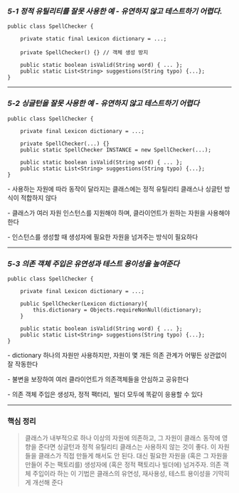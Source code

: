 ### _5-1 정적 유틸리티를 잘못 사용한 예 - 유연하지 않고 테스트하기 어렵다._

```
public class SpellChecker {
    
    private static final Lexicon dictionary = ...;
    
    private SpellChecker() {} // 객체 생성 방지
    
    public static boolean isValid(String word) { ... };
    public static List<String> suggestions(String typo) {...};
}
```

---

### _5-2 싱글턴을 잘못 사용한 예 - 유연하지 않고 테스트하기 어렵다_

```
public class SpellChecker {

    private final Lexicon dictionary = ...;

    private SpellChecker(...) {} 
    public static SpellChecker INSTANCE = new SpellChecker(...);
    
    public static boolean isValid(String word) { ... };
    public static List<String> suggestions(String typo) {...};
}
```

\- 사용하는 자원에 따라 동작이 달라지는 클래스에는 정적 유틸리티 클래스나 싱글턴 방식이 적합하지 않다

\- 클래스가 여러 자원 인스턴스를 지원해야 하며, 클라이언트가 원하는 자원을 사용해야 한다

\- 인스턴스를 생성할 때 생성자에 필요한 자원을 넘겨주는 방식이 필요하다

---

### _5-3 의존 객체 주입은 유연성과 테스트 용이성을 높여준다_

```
public class SpellChecker {

    private final Lexicon dictionary = ...;

    public SpellChecker(Lexicon dictionary){
        this.dictionary = Objects.requireNonNull(dictionary);
    }
    
    public static boolean isValid(String word) { ... };
    public static List<String> suggestions(String typo) {...};
}
```

\- dictionary 하나의 자원만 사용하지만, 자원이 몇 개든 의존 관계가 어떻든 상관없이 잘 작동한다

\- 불변을 보장하여 여러 클라이언트가 의존객체들을 안심하고 공유한다

\- 의존 객체 주입은 생성자, 정적 팩터리,  빌더 모두에 똑같이 응용할 수 있다

---

### 핵심 정리

> 클래스가 내부적으로 하나 이상의 자원에 의존하고, 그 자원이 클래스 동작에 영향을 준다면 싱글턴과 정적 유틸리티 클래스는 사용하지 않는 것이 좋다. 이 자원들을 클래스가 직접 만들게 해서도 안 된다. 대신 필요한 자원을 (혹은 그 자원을 만들어 주는 팩토리를) 생성자에 (혹은 정적 팩토리나 빌더에) 넘겨주자. 의존 객체 주입이라 하는 이 기법은 클래스의 유연성, 재사용성, 테스트 용이성을 기막히게 개선해 준다